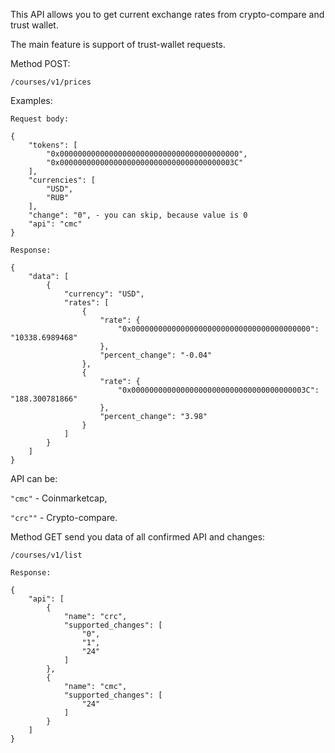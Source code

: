 This API allows you to get current exchange rates from crypto-compare and trust wallet.
 
The main feature is support of trust-wallet requests.

Method POST: 

```/courses/v1/prices```

Examples:
```
Request body:
```

```
{
    "tokens": [
        "0x0000000000000000000000000000000000000000",
        "0x000000000000000000000000000000000000003C"
    ],
    "currencies": [
        "USD",
        "RUB"
    ],
    "change": "0", - you can skip, because value is 0
    "api": "cmc"
}
```
```
Response:
```
```
{
    "data": [
        {
            "currency": "USD",
            "rates": [
                {
                    "rate": {
                        "0x0000000000000000000000000000000000000000": "10338.6989468"
                    },
                    "percent_change": "-0.04"
                },
                {
                    "rate": {
                        "0x000000000000000000000000000000000000003C": "188.300781866"
                    },
                    "percent_change": "3.98"
                }
            ]
        }
    ]
}
```

API can be:

```"cmc"``` - Coinmarketcap, 

```"crc""``` - Crypto-compare.


Method GET send you data of all confirmed API and changes: 

```/courses/v1/list```

```
Response:

{
    "api": [
        {
            "name": "crc",
            "supported_changes": [
                "0",
                "1",
                "24"
            ]
        },
        {
            "name": "cmc",
            "supported_changes": [
                "24"
            ]
        }
    ]
}
```